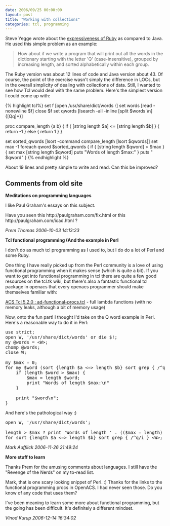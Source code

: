 ```yaml
---
date: 2006/09/25 00:00:00
layout: post
title: "Working with collections"
categories: tcl, programming
---
```


Steve Yegge wrote about the [expressiveness of Ruby](http://steve.yegge.googlepages.com/ruby-tour) as compared to Java. He used this simple problem as an example:

> How about if we write a program that will print out all the words in the dictionary starting with the letter 'Q' (case-insensitive), grouped by increasing length, and sorted alphabetically within each group.

The Ruby version was about 12 lines of code and Java version about 43. Of course, the point of the exercise wasn't simply the difference in LOCs, but in the overall simplicity of dealing with collections of data. Still, I wanted to see how Tcl would deal with the same problem. Here's the simplest version I could come up with:

{% highlight tcl%}
set f [open /usr/share/dict/words r]
set words [read -nonewline $f]
close $f
set qwords [lsearch -all -inline [split $words \n] {[Qq]*}]

proc compare_length {a b} {
    if { [string length $a] <= [string length $b] } {
        return -1
    } else {
        return 1 
    } 
}

set sorted_qwords [lsort -command compare_length [lsort $qwords]]
set max -1 foreach qword $sorted_qwords {
    if { [string length $qword] > $max } {
        set max [string length $qword]
        puts "Words of length $max:"
    }
    puts "  $qword"
}
{% endhighlight %}

About 19 lines and pretty simple to write and read. Can this be
improved?

<div id="comment-box">
<h2>Comments from old site</h2>

<div class="one-comment">
<p><b>Meditations on programming languages</b></p>
<p>
I like Paul Graham's essays on this subject.
</p>
<p>
Have you seen this http://paulgraham.com/fix.html or this
http://paulgraham.com/icad.html  ?
</p>
<address class="signature">
<span class="author">Prem Thomas</span>
<span class="date">2006-10-03 14:13:23</span>
</address>
</div>

<div class="one-comment">
<p><b>Tcl functional programming (And the example in Perl</b></p>
<p>
I don't do as much tcl programming as I used to, but I do do a lot of
Perl and some Ruby.
</p>
One thing I have really picked up from the Perl community is a love of
using functional programming when it makes sense (which is quite a
bit). If you want to get into functional programming in tcl there are
quite a few good resources on the tcl.tk wiki, but there's also a
fantastic functional tcl package in openacs that every openacs
programmer should make themselves familiar with:
<p>
<a
href="http://openacs.org/api-doc/procs-file-view?version_id=358343&path=packages/acs-tcl/tcl/ad-functional-procs.tcl">ACS
Tcl 5.2.0 : ad-functional-procs.tcl</a> - full lambda functions (with
no memory leaks, although a bit of memory usage)
</p>
<p>
Now, onto the fun part! I thought I'd take on the Q word example in
Perl. Here's a reasonable way to do it in Perl:
</p>

<pre>
use strict;
open W, '/usr/share/dict/words' or die $!;
my @words = &lt;W&gt;;
chomp @words;
close W;

my $max = 0;
for my $word (sort {length $a <=> length $b} sort grep { /^q/i } @words) {
    if (length $word > $max) {
        $max = length $word;
        print "Words of length $max:\n"
    }

    print "$word\n";
}
</pre>

<p>
And here's the pathological way :)
</p>

<pre>
open W, '/usr/share/dict/words';

length > $max ? print 'Words of length ' . (($max = length) -1) . ":\n$_" : print
for sort {length $a <=> length $b} sort grep { /^q/i } &lt;W&gt;;
</pre>
<address class="signature">
<span class="author">Mark Aufflick</span>
<span class="date">2006-11-26 21:49:24</span>
</address>
</div>

<div class="my-comment">
<p><b>More stuff to learn</b></p>
<p>
Thanks Prem for the amusing comments about languages. I still have the
"Revenge of the Nerds" on my to-read list.
</p>
<p>
Mark, that is one scary looking snippet of Perl. :) Thanks for the
links to the functional programming procs in OpenACS. I had never seen
those. Do you know of any code that uses them?
</p>
<p>
I've been meaning to learn some more about functional programming, but
the going has been difficult. It's definitely a different mindset.
</p>
<address class="signature">
<span class="author">Vinod Kurup</span>
<span class="date">2006-12-14 16:34:02</span>
</address>
</div>

</div>
